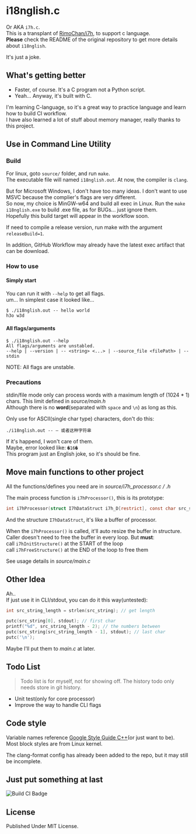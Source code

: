 # i18nglish.c

Or AKA `i7h.c`.\
This is a transplant of [RimoChan/i7h](https://github.com/RimoChan/i7h), to support c language.\
**Please** check the README of the original repository to get more details about `i18nglish`.

It's just a joke.

## What's getting better

- Faster, of course. It's a C program not a Python script.
- Yeah... Anyway, it's built with C.

I'm learning C-language, so it's a great way to practice language and learn how to build CI workflow.\
I have also learned a lot of stuff about memory manager, really thanks to this project.

## Use in Command Line Utility

### Build

For linux, goto `source/` folder, and run `make`.\
The executable file will named `i18nglish.out`. At now, the compiler is `clang`.

But for Microsoft Windows, I don't have too many ideas. I don't want to use MSVC because the complier's flags are very different.\
So now, my choice is MinGW-w64 and build all exec in Linux. Run the `make i18nglish.exe` to build .exe file, as for BUGs... just ignore them.\
Hopefully this build target will appear in the workflow soon.

If need to compile a release version, run make with the argument `releaseBuild=1`.

In addition, GitHub Workflow may already have the latest exec artifact that can be download.

### How to use

#### Simply start

You can run it with `--help` to get all flags.\
um... In simplest case it looked like...

```text
$ ./i18nglish.out -- hello world
h3o w3d
```

#### All flags/arguments

```text
$ ./i18nglish.out --help
All flags/arguments are unstabled.
--help | --version | -- <string> <...> | --source_file <filePath> | --stdin
```

NOTE: All flags are unstable.

### Precautions

stdin/file mode only can process words with a maximum length of (1024 * 1) chars. This limit defined in *source/main.h*\
Although there is no **word**(separated with `space` and `\n`) as long as this.

Only use for ASCII(single char type) characters, don't do this:

```shell
./i18nglish.out -- — 或者这种字符串
```

If it's happend, I won't care of them.\
Maybe, error looked like: `�16�`\
This program just an English joke, so it's should be fine.

## Move main functions to other project

All the functions/defines you need are in *source/i7h_processor.c / .h*

The main process function is `i7hProcessor()`, this is its prototype:

```c
int i7hProcessor(struct I7hDataStruct i7h_D[restrict], const char src_string[]);
```

And the structure `I7hDataStruct`, it's like a buffer of processor.

When the `i7hProcessor()` is called, it'll auto resize the buffer in structure.\
Caller doesn't need to free the buffer in every loop. But **must**:\
call `i7hInitStructure()` at the START of the loop\
call `i7hFreeStructure()` at the END of the loop to free them

See usage details in *source/main.c*

## Other Idea

Ah..\
If just use it in CLI/stdout, you can do it this way(untested):

```c
int src_string_length = strlen(src_string); // get length

putc(src_string[0], stdout); // first char
printf("%d", src_string_length - 2); // the numbers between
putc(src_string[src_string_length - 1], stdout); // last char
putc('\n');
```

Maybe I'll put them to *main.c* at later.

## Todo List

> Todo list is for myself, not for showing off. The history todo only needs store in git history.

- Unit test(only for core processor)
- Improve the way to handle CLI flags

## Code style

Variable names reference [Google Style Guide C++](https://google.github.io/styleguide/cppguide.html)(or just want to be).\
Most block styles are from Linux kernel.

The clang-format config has already been added to the repo, but it may still be incomplete.

## Just put something at last

![Build CI Badge](https://github.com/SourLemonJuice/i18nglish.c/actions/workflows/Build.yml/badge.svg)

## License

Published Under MIT License.
